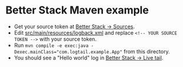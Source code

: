 # Better Stack Maven example 

* Get your source token at [Better Stack -> Sources](http://logs.betterstack.com/team/0/sources).
* Edit [src/main/resources/logback.xml](src/main/resources/logback.xml) and replace `<!-- YOUR SOURCE TOKEN -->` with your source token.
* Run `mvn compile -e exec:java -Dexec.mainClass="com.logtail.example.App"` from this directory.
* You should see a "Hello world" log in [Better Stack -> Live tail](https://logs.betterstack.com/team/0/tail).
